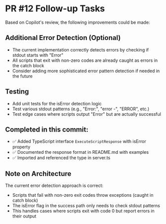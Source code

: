 # PR #12 Follow-up Tasks

Based on Copilot's review, the following improvements could be made:

## Additional Error Detection (Optional)
- The current implementation correctly detects errors by checking if stdout starts with "Error"
- All scripts that exit with non-zero codes are already caught as errors in the catch block
- Consider adding more sophisticated error pattern detection if needed in the future

## Testing
- Add unit tests for the isError detection logic
- Test various stdout patterns (e.g., "Error:", "error -", "ERROR", etc.)
- Test edge cases where scripts output "Error" but are actually successful

## Completed in this commit:
- ✅ Added TypeScript interface `ExecuteScriptResponse` with isError property
- ✅ Documented the response format in README.md with examples
- ✅ Imported and referenced the type in server.ts

## Note on Architecture
The current error detection approach is correct:
- Scripts that fail with non-zero exit codes throw exceptions (caught in catch block)
- The isError flag in the success path only needs to check stdout patterns
- This handles cases where scripts exit with code 0 but report errors in their output